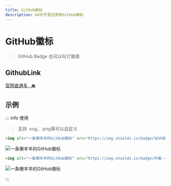 ```yaml
---
title: GitHub徽标
description: md文件里边使用GitHub徽标
---
```


# GitHub徽标

>GitHub Badge 也可以叫它徽章
## GithubLink

[官网直通车&nbsp;&nbsp;&nbsp;🚘](https://shields.io)

## 示例

::: info 使用
> 支持 .svg，.png等可以自定义
```html
<img alt="一条懒羊羊的GitHub徽标" src="https://img.shields.io/badge/%E4%BD%9C%E8%80%85-%E4%B8%80%E6%9D%A1%E6%87%92%E7%BE%8A%E7%BE%8A-%233366ff">
```
<img alt="一条懒羊羊的GitHub徽标" src="https://img.shields.io/badge/%E4%BD%9C%E8%80%85-%E4%B8%80%E6%9D%A1%E6%87%92%E7%BE%8A%E7%BE%8A-%233366ff">

```html
<img alt="一条懒羊羊的GitHub徽标" src="https://img.shields.io/badge/作者-一条懒羊羊-red.svg">
```
<img alt="一条懒羊羊的GitHub徽标" src="https://img.shields.io/badge/作者-一条懒羊羊-red.svg">

:::

